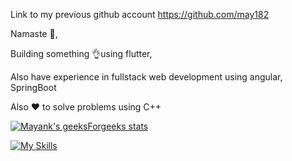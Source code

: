 Link to my previous github account https://github.com/may182

<!-- https://cp-logo.vercel.app/leetcode/<mayank182> -->
<!-- https://cp-logo.vercel.app/gfg/<mayank182> -->

<!-- [![Badge](https://cp-logo.vercel.app/interviewbit/mayank182)] -->

Namaste 🙏,

Building something 👌using flutter,

Also have experience in fullstack web development using angular, SpringBoot

Also ❤️ to solve problems using C++

<!-- ![Visitor Count](https://profile-counter.glitch.me/{mayhim182}/count.svg) -->

[![Mayank's geeksForgeeks stats](https://geeks-for-geeks-stats-api-napiyo.vercel.app/?userName=<mayankdinesh1>)](https://github.com/napiyo/geeksForGeeksStatsAPI)


[![My Skills](https://skillicons.dev/icons?i=cpp,java,dart,flutter,js,html,css,bootstrap,spring,angular,postgres,mysql,mongodb,firebase)](https://skillicons.dev)

<!-- https://github-readme-activity-graph.cyclic.app/graph?username={mayhim182}&theme={github} -->

<!-- https://github-profile-summary-cards.vercel.app/api/cards/profile-details?username={mayhim182}&theme={github} -->



<!-- [![Mayank’s github stats](https://github-readme-stats.vercel.app/api?username=mayhim182)](https://github.com/mayhim182) -->
<!-- [![Mayank’s github stats](https://github-readme-stats.vercel.app/api?username=may182)](https://github.com/may182) -->
